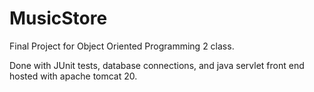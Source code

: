 # MusicStore

Final Project for Object Oriented Programming 2 class.

Done with JUnit tests, database connections, and java servlet front end hosted with apache tomcat 20. 
